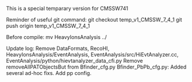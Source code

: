 This is a special temparary version for CMSSW741

Reminder of useful git command: 
git checkout temp_v1_CMSSW_7_4_1
git push origin temp_v1_CMSSW_7_4_1

Before compile:
mv HeavyIonsAnalysis ../

Update log:
	Remove DataFormats, RecoHI, HeavyIonsAnalysis/EventAnalysis, EventAnalysis/src/HiEvtAnalyzer.cc, EventAnalysis/python/hievtanalyzer_data_cfi.py 
	Remove removeAllPATObjectsBut from Bfinder_cfg.py
	Bfinder_PbPb_cfg.py: Added several ad-hoc fixs.
	Add pp config. 
